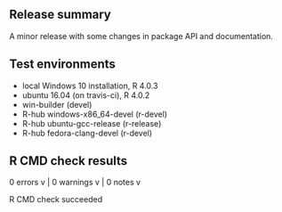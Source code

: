 ## Release summary
A minor release with some changes in package API and documentation.

## Test environments
* local Windows 10 installation, R 4.0.3
* ubuntu 16.04 (on travis-ci), R 4.0.2
* win-builder (devel)
* R-hub windows-x86_64-devel (r-devel)
* R-hub ubuntu-gcc-release (r-release)
* R-hub fedora-clang-devel (r-devel)

## R CMD check results

0 errors v | 0 warnings v | 0 notes v

R CMD check succeeded
